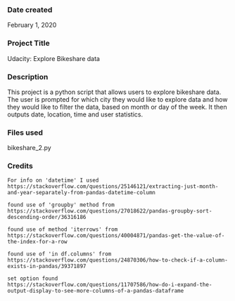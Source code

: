 ### Date created
February 1, 2020

### Project Title
Udacity: Explore Bikeshare data

### Description
This project is a python script that allows users to explore bikeshare data. 
The user is prompted for which city they would like to explore data and how they would like to filter the data, based on month or day of the week. It then outputs date, location, time and user statistics.

### Files used
bikeshare_2.py

### Credits
    For info on 'datetime' I used
    https://stackoverflow.com/questions/25146121/extracting-just-month-and-year-separately-from-pandas-datetime-column

    found use of 'groupby' method from 
    https://stackoverflow.com/questions/27018622/pandas-groupby-sort-descending-order/36316186

    found use of method 'iterrows' from
    https://stackoverflow.com/questions/40004871/pandas-get-the-value-of-the-index-for-a-row

    found use of 'in df.columns' from
    https://stackoverflow.com/questions/24870306/how-to-check-if-a-column-exists-in-pandas/39371897

    set option found
    https://stackoverflow.com/questions/11707586/how-do-i-expand-the-output-display-to-see-more-columns-of-a-pandas-dataframe


